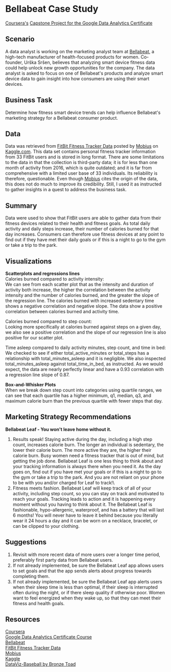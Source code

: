# Bellabeat Case Study

[Coursera's](https://www.coursera.org/) [Capstone Project for the Google Data Analytics Certificate](https://www.coursera.org/professional-certificates/google-data-analytics?utm_source=gg&utm_medium=sem&utm_campaign=15-GoogleDataAnalytics-US&utm_content=B2C&campaignid=12504215975&adgroupid=122709142687&device=c&keyword=coursera%20data%20analytics%20course&matchtype=b&network=g&devicemodel=&adpostion=&creativeid=504570191916&hide_mobile_promo&gclid=Cj0KCQjw94WZBhDtARIsAKxWG--aGc_mpu7WTeU8sHtAVT4D9k79qOSJOCdgcl3hVUqPH2zR1B2j8acaAovsEALw_wcB)

## Scenario

A data analyst is working on the marketing analyst team at [Bellabeat](https://bellabeat.com/), a high-tech manufacturer of health-focused products for women. Co-founder, Urška Sršen, believes that analyzing smart device fitness data could help unlock new growth opportunities for the company. The data analyst is asked to focus on one of Bellabeat's products and analyze smart device data to gain insight into how consumers are using their smart devices.

## Business Task

Determine how fitness smart device trends can help influence Bellabeat's marketing strategy for a Bellabeat consumer product.

## Data

Data was retrieved from [FitBit Fitness Tracker Data](https://www.kaggle.com/datasets/arashnic/fitbit) posted by [Mobius](https://www.kaggle.com/arashnic) on [Kaggle.com](https://www.kaggle.com/). This data set contains personal fitness tracker information from 33 FitBit users and is stored in long format. There are some limitations to the data in that the collection is third-party data; it is for less than one month of activity from 2016, which is quite outdated; and it is far from comprehensive with a limited user base of 33 individuals. Its reliability is therefore, questionable. Even though [Mobius](https://www.kaggle.com/arashnic) cites the origin of the data, this does not do much to improve its credibility. Still, I used it as instructed to gather insights in a quest to address the business task.

## Summary

Data were used to show that FitBit users are able to gather data from their fitness devices related to their health and fitness goals. As total daily activity and daily steps increase, their number of calories burned for that day increases. Consumers can therefore use fitness devices at any point to find out if they have met their daily goals or if this is a night to go to the gym or take a trip to the park.

## Visualizations

**Scatterplots and regressions lines**\
Calories burned compared to activity intensity:\
We can see from each scatter plot that as the intensity and duration of activity both increase, the higher the correlation between the activity intensity and the number of calories burned, and the greater the slope of the regression line. The calories burned with increased sedentary time shows a negative correlation and negative slope. The data show a positive correlation between calories burned and activity time.

Calories burned compared to step count:\
Looking more specifically at calories burned against steps on a given day, we also see a positive correlation and the slope of our regression line is also positive for our scatter plot.

Time asleep compared to daily activity minutes, step count, and time in bed:\
We checked to see if either total_active_minutes or total_steps has a relationship with total_minutes_asleep and it is negligible. We also inspected total_minutes_asleep against total_time_in_bed, as instructed. As we would expect, the data are nearly perfectly linear and have a 0.93 correlation with a regression line slope of 0.87.

**Box-and-Whisker Plots**\
When we break down step count into categories using quartile ranges, we can see that each quartile has a higher minimum, q1, median, q3, and maximum calorie burn than the previous quartile with fewer steps that day.

## Marketing Strategy Recommendations

**Bellabeat Leaf - You won't leave home without it.**

1.  Results speak! Staying active during the day, including a high step count, increases calorie burn. The longer an individual is sedentary, the lower their calorie burn. The more active they are, the higher their calorie burn. Busy women need a fitness tracker that is out of mind, but getting the job done. Bellabeat Leaf is one less thing to think about and your tracking information is always there when you need it. As the day goes on, find out if you have met your goals or if this is a night to go to the gym or take a trip to the park. And you are not reliant on your phone to be with you and/or charged for Leaf to track!\
2.  Fitness meets fashion. Bellabeat Leaf will keep track of all of your activity, including step count, so you can stay on track and motivated to reach your goals. Tracking leads to action and it is happening every moment without you having to think about it. The Bellabeat Leaf is fashionable, hypo-allergenic, waterproof, and has a battery that will last 6 months! You will never have to leave it behind because you literally wear it 24 hours a day and it can be worn on a necklace, bracelet, or can be clipped to your clothing.

## Suggestions

1.  Revisit with more recent data of more users over a longer time period, preferably first party data from Bellabeat users.
2.  If not already implemented, be sure the Bellabeat Leaf app allows users to set goals and that the app sends alerts about progress towards completing them.
3.  If not already implemented, be sure the Bellabeat Leaf app alerts users when their sleep time is less than optimal, if their sleep is interrupted often during the night, or if there sleep quality if otherwise poor. Women want to feel energized when they wake up, so that they can meet their fitness and health goals.

## Resources

[Coursera](https://www.coursera.org/)\
[Google Data Analytics Certificate Course](https://www.coursera.org/professional-certificates/google-data-analytics?utm_source=gg&utm_medium=sem&utm_campaign=15-GoogleDataAnalytics-US&utm_content=B2C&campaignid=12504215975&adgroupid=122709142687&device=c&keyword=coursera%20data%20analytics%20course&matchtype=b&network=g&devicemodel=&adpostion=&creativeid=504570191916&hide_mobile_promo&gclid=Cj0KCQjw94WZBhDtARIsAKxWG--aGc_mpu7WTeU8sHtAVT4D9k79qOSJOCdgcl3hVUqPH2zR1B2j8acaAovsEALw_wcB)\
[Bellabeat](https://bellabeat.com/)\
[FitBit Fitness Tracker Data](https://www.kaggle.com/datasets/arashnic/fitbit)\
[Mobius](https://www.kaggle.com/arashnic)\
[Kaggle](https://www.kaggle.com/)\
[DataViz-Baseball by Bronze Toad](https://github.com/BronzeToad/DataViz-Baseball)
